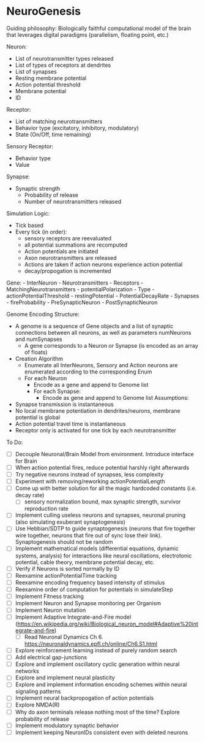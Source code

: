 # NeuroGenesis

Guiding philosophy:
Biologically faithful computational model of the brain that leverages digital paradigms (parallelism, floating point, etc.)

Neuron:
- List of neurotransmitter types released
- List of types of receptors at dendrites
- List of synapses
- Resting membrane potential
- Action potential threshold
- Membrane potential
- ID

Receptor:
- List of matching neurotransmitters
- Behavior type (excitatory, inhibitory, modulatory)
- State (On/Off, time remaining)

Sensory Receptor:
- Behavior type
- Value

Synapse:
- Synaptic strength
    - Probability of release
    - Number of neurotransmitters released

Simulation Logic:
- Tick based
- Every tick (in order):
    - sensory receptors are reevaluated
    - all potential summations are recomputed
    - Action potentials are initiated
    - Axon neurotransmitters are released
    - Actions are taken if action neurons experience action potential
    - decay/propogation is incremented

Gene:
    - InterNeuron
        - Neurotransmitters
        - Receptors
            - MatchingNeurotransmitters
            - potentialPolarization
        - Type
        - actionPotentialThreshold
        - restingPotential
        - PotentialDecayRate
    - Synapses
        - fireProbability
        - PreSynapticNeuron
        - PostSynapticNeuron

Genome Encoding Structure:
- A genome is a sequence of Gene objects and a list of synaptic connections between all neurons, as well as parameters numNeurons and numSynapses
    - A gene corresponds to a Neuron or Synapse (is encoded as an array of floats)
- Creation Algorithm
    - Enumerate all InterNeurons, Sensory and Action neurons are enumerated according to the corresponding Enum
    - For each Neuron
        - Encode as a gene and append to Genome list
        - For each Synapse:
            - Encode as gene and append to Genome list
Assumptions:
- Synapse transmission is instantaneous
- No local membrane potentiation in dendrites/neurons, membrane potential is global
- Action potential travel time is instantaneous
- Receptor only is activated for one tick by each neurotransmitter

To Do:
- [ ] Decouple Neuronal/Brain Model from environment. Introduce interface for Brain
- [ ] When action potential fires, reduce potential harshly right afterwards
- [ ] Try negative neurons instead of synapses, less complexity
- [ ] Experiment with removing/reworking actionPotentialLength
- [ ] Come up with better solution for all the magic hardcoded constants (i.e. decay rate)
    - [ ] sensory normalization bound, max synaptic strength, survivor reproduction rate
- [ ] Implement culling useless neurons and synapses, neuronal pruning (also simulating exuberant synaptogenesis)
- [ ] Use Hebbian/SDTP to guide synaptogenesis (neurons that fire together wire together, neurons that fire out of sync lose their link). Synaptogenesis should not be random
- [ ] Implement mathematical models (differential equations, dynamic systems, analysis) for interactions like neural oscillations, electrotonic potential, cable theory, membrane potential decay, etc.
- [ ] Verify if Neurons is sorted normally by ID
- [ ] Reexamine actionPotentialTime tracking
- [ ] Reexamine encoding frequency based intensity of stimulus
- [ ] Reexamine order of computation for potentials in simulateStep
- [ ] Implement Fitness tracking
- [ ] Implement Neuron and Synapse monitoring per Organism
- [ ] Implement Neuron mutation
- [ ] Implement Adaptive Integrate-and-Fire model (https://en.wikipedia.org/wiki/Biological_neuron_model#Adaptive%20integrate-and-fire)
    - [ ] Read Neuronal Dynamics Ch 6. https://neuronaldynamics.epfl.ch/online/Ch6.S1.html
- [ ] Explore reinforcement learning instead of purely random search
- [ ] Add electrical gap-junctions
- [ ] Explore and implement oscillatory cyclic generation within neural networks
- [ ] Explore and implement neural plasticity
- [ ] Explore and implement information encoding schemes within neural signaling patterns
- [ ] Implement neural backpropogation of action potentials
- [ ] Explore NMDA(R)
- [ ] Why do axon terminals release nothing most of the time? Explore probability of release
- [ ] Implement modulatory synaptic behavior
- [ ] Implement keeping NeuronIDs consistent even with deleted neurons
